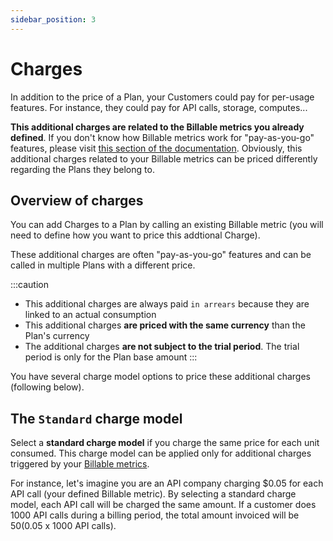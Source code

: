 ```yaml
---
sidebar_position: 3
---
```


# Charges
In addition to the price of a Plan, your Customers could pay for per-usage features. For instance, they could pay for API calls, storage, computes...

**This additional charges are related to the Billable metrics you already defined**. If you don't know how Billable metrics work for "pay-as-you-go" features, please visit [this section of the documentation](../billable-metrics/overview). Obviously, this additional charges related to your Billable metrics can be priced differently regarding the Plans they belong to.

## Overview of charges
You can add Charges to a Plan by calling an existing Billable metric (you will need to define how you want to price this addtional Charge).

These additional charges are often "pay-as-you-go" features and can be called in multiple Plans with a different price.

:::caution
- This additional charges are always paid `in arrears` because they are linked to an actual consumption
- This additional charges **are priced with the same currency** than the Plan's currency
- The additional charges **are not subject to the trial period**. The trial period is only for the Plan base amount
:::

You have several charge model options to price these additional charges (following below).

## The `Standard` charge model
Select a **standard charge model** if you charge the same price for each unit consumed. This charge model can be applied only for additional charges triggered by your [Billable metrics](../billable-metrics/overview).

For instance, let's imagine you are an API company charging $0.05 for each API call (your defined Billable metric). By selecting a standard charge model, each API call will be charged the same amount. If a customer does 1000 API calls during a billing period, the total amount invoiced will be $50 ($0.05 x 1000 API calls).